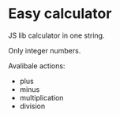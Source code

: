 # Easy calculator

JS lib calculator in one string.

Only integer numbers.

Avalibale actions:
* plus
* minus
* multiplication
* division
